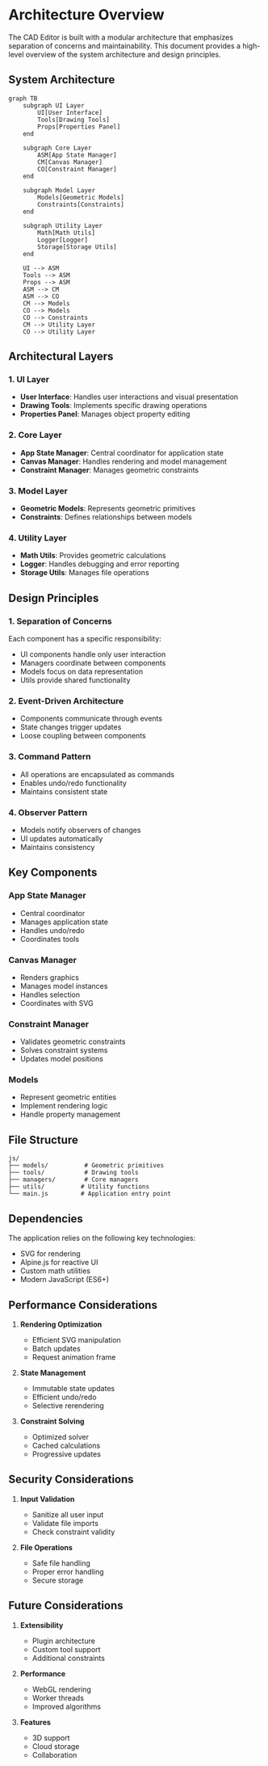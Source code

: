 # Architecture Overview

The CAD Editor is built with a modular architecture that emphasizes separation of concerns and maintainability. This document provides a high-level overview of the system architecture and design principles.

## System Architecture

```mermaid
graph TB
    subgraph UI Layer
        UI[User Interface]
        Tools[Drawing Tools]
        Props[Properties Panel]
    end

    subgraph Core Layer
        ASM[App State Manager]
        CM[Canvas Manager]
        CO[Constraint Manager]
    end

    subgraph Model Layer
        Models[Geometric Models]
        Constraints[Constraints]
    end

    subgraph Utility Layer
        Math[Math Utils]
        Logger[Logger]
        Storage[Storage Utils]
    end

    UI --> ASM
    Tools --> ASM
    Props --> ASM
    ASM --> CM
    ASM --> CO
    CM --> Models
    CO --> Models
    CO --> Constraints
    CM --> Utility Layer
    CO --> Utility Layer
```

## Architectural Layers

### 1. UI Layer
- **User Interface**: Handles user interactions and visual presentation
- **Drawing Tools**: Implements specific drawing operations
- **Properties Panel**: Manages object property editing

### 2. Core Layer
- **App State Manager**: Central coordinator for application state
- **Canvas Manager**: Handles rendering and model management
- **Constraint Manager**: Manages geometric constraints

### 3. Model Layer
- **Geometric Models**: Represents geometric primitives
- **Constraints**: Defines relationships between models

### 4. Utility Layer
- **Math Utils**: Provides geometric calculations
- **Logger**: Handles debugging and error reporting
- **Storage Utils**: Manages file operations

## Design Principles

### 1. Separation of Concerns
Each component has a specific responsibility:
- UI components handle only user interaction
- Managers coordinate between components
- Models focus on data representation
- Utils provide shared functionality

### 2. Event-Driven Architecture
- Components communicate through events
- State changes trigger updates
- Loose coupling between components

### 3. Command Pattern
- All operations are encapsulated as commands
- Enables undo/redo functionality
- Maintains consistent state

### 4. Observer Pattern
- Models notify observers of changes
- UI updates automatically
- Maintains consistency

## Key Components

### App State Manager
- Central coordinator
- Manages application state
- Handles undo/redo
- Coordinates tools

### Canvas Manager
- Renders graphics
- Manages model instances
- Handles selection
- Coordinates with SVG

### Constraint Manager
- Validates geometric constraints
- Solves constraint systems
- Updates model positions

### Models
- Represent geometric entities
- Implement rendering logic
- Handle property management

## File Structure

```
js/
├── models/          # Geometric primitives
├── tools/           # Drawing tools
├── managers/        # Core managers
├── utils/          # Utility functions
└── main.js         # Application entry point
```

## Dependencies

The application relies on the following key technologies:
- SVG for rendering
- Alpine.js for reactive UI
- Custom math utilities
- Modern JavaScript (ES6+)

## Performance Considerations

1. **Rendering Optimization**
   - Efficient SVG manipulation
   - Batch updates
   - Request animation frame

2. **State Management**
   - Immutable state updates
   - Efficient undo/redo
   - Selective rerendering

3. **Constraint Solving**
   - Optimized solver
   - Cached calculations
   - Progressive updates

## Security Considerations

1. **Input Validation**
   - Sanitize all user input
   - Validate file imports
   - Check constraint validity

2. **File Operations**
   - Safe file handling
   - Proper error handling
   - Secure storage

## Future Considerations

1. **Extensibility**
   - Plugin architecture
   - Custom tool support
   - Additional constraints

2. **Performance**
   - WebGL rendering
   - Worker threads
   - Improved algorithms

3. **Features**
   - 3D support
   - Cloud storage
   - Collaboration 